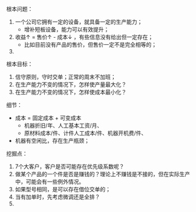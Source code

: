 
根本问题：
1. 一个公司它拥有一定的设备，就具备一定的生产能力；
    - 增补短板设备，能力可以有效提升；
2. 收益↑ = 售价↑ - 成本↓ ，有些信息没有给出但一定存在；
    - 比如目前没有产品的售价，但售价一定不是完全相等的；
3. 



根本目标：
1. 信守原则，守时交单；正常的周末不加班；
2. 在生产能力不变的情况下，怎样使产量最大化？
3. 在生产能力不变的情况下，怎样使成本最小化？



细节：
 - 成本 = 固定成本 + 可变成本
    - 机器折旧/年、人工基本工资/月、
    - 原材料成本/件、计件人工成本/件、机器开机费/件、
 - 机器有空闲比，存在生产瓶颈；
 

	



挖掘点：
1. 7个大客户，客户是否可能存在优先级系数呢？
2. 做某个产品的一个件是否是赚钱的？理论上不赚钱是不接的，但在实际生产中，可能会有一些例外情况。
3. 如果型号相同，是可以存在借位交单的；
4. 当有加单时，先考虑微调还是全排？
5. 


